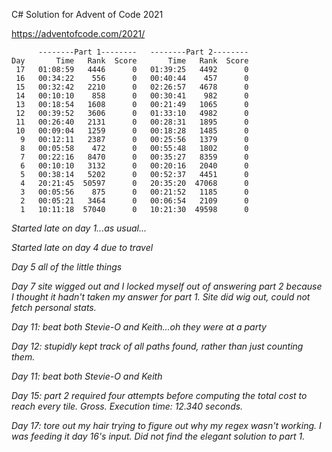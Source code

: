 C# Solution for Advent of Code 2021

https://adventofcode.com/2021/

```
      --------Part 1--------   --------Part 2--------
Day       Time   Rank  Score       Time   Rank  Score
 17   01:08:59   4446      0   01:39:25   4492      0
 16   00:34:22    556      0   00:40:44    457      0
 15   00:32:42   2210      0   02:26:57   4678      0
 14   00:10:10    858      0   00:30:41    982      0
 13   00:18:54   1608      0   00:21:49   1065      0
 12   00:39:52   3606      0   01:33:10   4982      0
 11   00:26:40   2131      0   00:28:31   1895      0
 10   00:09:04   1259      0   00:18:28   1485      0
  9   00:12:11   2387      0   00:25:56   1379      0
  8   00:05:58    472      0   00:55:48   1802      0
  7   00:22:16   8470      0   00:35:27   8359      0
  6   00:10:10   3132      0   00:20:16   2040      0
  5   00:38:14   5202      0   00:52:37   4451      0
  4   20:21:45  50597      0   20:35:20  47068      0
  3   00:05:56    875      0   00:21:52   1185      0
  2   00:05:21   3464      0   00:06:54   2109      0
  1   10:11:18  57040      0   10:21:30  49598      0
```

*Started late on day 1...as usual...*

*Started late on day 4 due to travel*

*Day 5 all of the little things*

*Day 7 site wigged out and I locked myself out of answering part 2 because I thought it hadn't taken my answer for part 1.*
*Site did wig out, could not fetch personal stats.*

*Day 11: beat both Stevie-O and Keith...oh they were at a party*

*Day 12: stupidly kept track of all paths found, rather than just counting them.*

*Day 11: beat both Stevie-O and Keith*

*Day 15: part 2 required four attempts before computing the total cost to reach every tile. Gross. Execution time: 12.340 seconds.*

*Day 17: tore out my hair trying to figure out why my regex wasn't working. I was feeding it day 16's input. Did not find the elegant solution to part 1.*